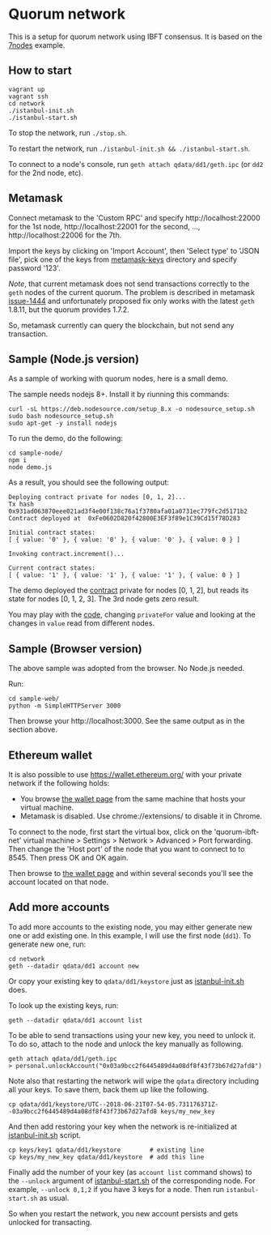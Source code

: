 Quorum network
==============

This is a setup for quorum network using IBFT consensus. It is based on the
[7nodes] example.

[7nodes]: https://github.com/jpmorganchase/quorum-examples/tree/master/examples/7nodes


How to start
------------

    vagrant up
    vagrant ssh
    cd network
    ./istanbul-init.sh
    ./istanbul-start.sh

To stop the network, run `./stop.sh`.

To restart the network, run `./istanbul-init.sh && ./istanbul-start.sh`.

To connect to a node's console, run `geth attach qdata/dd1/geth.ipc` (or `dd2`
for the 2nd node, etc).


Metamask
--------

Connect metamask to the 'Custom RPC' and specify http://localhost:22000 for
the 1st node, http://localhost:22001 for the second, ...,
http://localhost:22006 for the 7th.

Import the keys by clicking on 'Import Account', then 'Select type' to 'JSON
file', pick one of the keys from [metamask-keys](./metamask-keys/) directory
and specify password '123'.

*Note*, that current metamask does not send transactions correctly to the
`geth` nodes of the current quorum. The problem is described in metamask
[issue-1444](https://github.com/MetaMask/metamask-extension/issues/1444) and
unfortunately proposed fix only works with the latest `geth` 1.8.11, but the
quorum provides 1.7.2.

So, metamask currently can query the blockchain, but not send any transaction.


Sample (Node.js version)
------------------------

As a sample of working with quorum nodes, here is a small demo.

The sample needs nodejs 8+. Install it by riunning this commands:

    curl -sL https://deb.nodesource.com/setup_8.x -o nodesource_setup.sh
    sudo bash nodesource_setup.sh
    sudo apt-get -y install nodejs

To run the demo, do the following:

    cd sample-node/
    npm i
    node demo.js

As a result, you should see the following output:

    Deploying contract private for nodes [0, 1, 2]...
    Tx hash 0x931ad063870eee021ad3f4e00f138c76a1f3780afa01a0731ec779fc2d5171b2
    Contract deployed at  0xFe0602D820f42800E3EF3f89e1C39Cd15f78D283

    Initial contract states:
    [ { value: '0' }, { value: '0' }, { value: '0' }, { value: 0 } ]

    Invoking contract.increment()...

    Current contract states:
    [ { value: '1' }, { value: '1' }, { value: '1' }, { value: 0 } ]

The demo deployed the [contract](./sample-node/contract.js) private for nodes [0,
1, 2], but reads its state for nodes [0, 1, 2, 3]. The 3rd node gets zero
result.

You may play with the [code](./sample-node/demo.js), changing `privateFor` value
and looking at the changes in `value` read from different nodes.


Sample (Browser version)
------------------------

The above sample was adopted from the browser. No Node.js needed.

Run:

    cd sample-web/
    python -m SimpleHTTPServer 3000

Then browse your http://localhost:3000. See the same output as in the section
above.


Ethereum wallet
---------------

It is also possible to use https://wallet.ethereum.org/ with your private
network if the following holds:

* You browse [the wallet page] from the same machine that hosts your virtual
  machine.
* Metamask is disabled. Use chrome://extensions/ to disable it in Chrome.

To connect to the node, first start the virtual box, click on the
'quorum-ibft-net' virtual machine > Settings > Network > Advanced > Port
forwarding. Then change the 'Host port' of the node that you want to connect
to to 8545. Then press OK and OK again.

Then browse to [the wallet page] and within several seconds you'll see the
account located on that node.

[the wallet page]: https://wallet.ethereum.org/


Add more accounts
-----------------

To add more accounts to the existing node, you may either generate new one or
add existing one. In this example, I will use the first node (`dd1`). To
generate new one, run:

    cd network
    geth --datadir qdata/dd1 account new

Or copy your existing key to `qdata/dd1/keystore` just as
[istanbul-init.sh](./network/istanbul-init.sh) does.

To look up the existing keys, run:

    geth --datadir qdata/dd1 account list

To be able to send transactions using your new key, you need to unlock it.
To do so, attach to the node and unlock the key manually as following.

    geth attach qdata/dd1/geth.ipc
    > personal.unlockAccount("0x03a9bcc2f6445489d4a08df8f43f73b67d27afd8")

Note also that restarting the network will wipe the `qdata` directory
including all your keys. To save them, back them up like the following.

    cp qdata/dd1/keystore/UTC--2018-06-21T07-54-05.731176371Z--03a9bcc2f6445489d4a08df8f43f73b67d27afd8 keys/my_new_key

And then add restoring your key when the network is re-initialized at
[istanbul-init.sh](./network/istanbul-init.sh) script.

    cp keys/key1 qdata/dd1/keystore        # existing line
    cp keys/my_new_key qdata/dd1/keystore  # add this line

Finally add the number of your key (as `account list` command shows) to the
`--unlock` argument of [istanbul-start.sh](./network/istanbul-start.sh) of the
corresponding node. For example, `--unlock 0,1,2` if you have 3 keys for a
node. Then run `istanbul-start.sh` as usual.

So when you restart the network, you new account persists and gets unlocked
for transacting.
